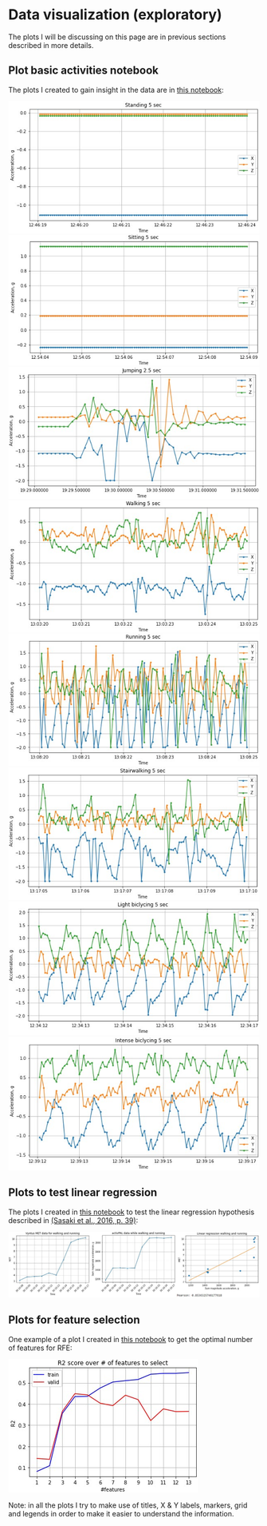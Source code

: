 # Data visualization (exploratory)

The plots I will be discussing on this page are in previous sections described in more details.

## Plot basic activities notebook
The plots I created to gain insight in the data are in [this notebook](/evidence/notebooks/plot_basic_activities.pdf):

<img src='../../evidence/images/plot-standing.jpg' />

<img src='../../evidence/images/plot-sitting.jpg' />

<img src='../../evidence/images/plot-jumping.jpg' />

<img src='../../evidence/images/plot-walking.jpg' />

<img src='../../evidence/images/plot-running.jpg' />

<img src='../../evidence/images/plot-stairwalking.jpg' />

<img src='../../evidence/images/plot-bicycling-light.jpg' />

<img src='../../evidence/images/plot-bicycling-hard.jpg' />

## Plots to test linear regression
The plots I created in [this notebook](/evidence/notebooks/linear_regression_XYZ_MET.pdf) to test the linear regression hypothesis described in [(Sasaki et al., 2016, p. 39)](https://doi.org/10.1016/b978-0-12-802075-3.00002-4):

<img src='../../evidence/images/linear-regression-walking-running.jpg' />

## Plots for feature selection
One example of a plot I created in [this notebook](/evidence/notebooks/linear_regression_XYZ_MET-walking-new.pdf) to get the optimal number of features for RFE:

<img src='../../evidence/images/rfe-example.jpg' />


Note: in all the plots I try to make use of titles, X & Y labels, markers, grid and legends in order to make it easier to understand the information. 